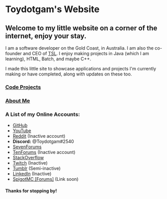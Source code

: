 # Toydotgam's Website

## Welcome to my little website on a corner of the internet, enjoy your stay.

I am a software developer on the Gold Coast, in Australia. I am also the co-founder and CEO of [TSL](https://scratltd.github.io/). I enjoy making projects in Java (which I am learning), HTML, Batch, and maybe C++.

I made this little site to showcase applications and projects I'm currently making or have completed, along with updates on these too.

### [Code Projects](projects.md)
### [About Me](about.md)

### A List of my Online Accounts:
* [GitHub](https://github.com/Toydotgame)
* [YouTube](https://www.youtube.com/channel/UCgkC2xFIPZCLEadyYZCsbWw)
* [Reddit](https://reddit.com/user/Toydotgam) (Inactive account)
* **Discord:** @Toydotgam\#2540
* [SevenForums](https://www.sevenforums.com/members/toydotgam.html)
* [TenForums](https://www.tenforums.com/members/toydotgam.html) (Inactive account)
* [StackOverflow](https://stackoverflow.com/users/13470945/toydotgam)
* [Twitch](https://www.twitch.tv/toydotgam) (Inactive)
* [Tumblr](https://toydotgame.tumblr.com/) (Semi-inactive)
* [LinkedIn](https://www.linkedin.com/in/matthew-jeffrey-66a9a9188/) (Inactive)
* [SpigotMC \[Forums\]]() (Link soon)

#### Thanks for stopping by!
